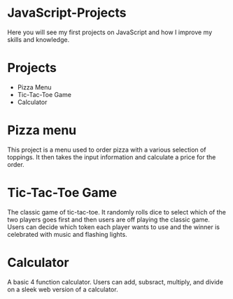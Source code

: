 # JavaScript-Projects
Here you will see my first projects on JavaScript and how I improve my skills and knowledge.

# Projects
- Pizza Menu
- Tic-Tac-Toe Game
- Calculator
  
# Pizza menu

This project is a menu used to order pizza with a various selection of toppings. It then takes the input information and calculate a price for the order.


# Tic-Tac-Toe Game

The classic game of tic-tac-toe. It randomly rolls dice to select which of the two players goes first and then users are off playing the classic game. Users can decide which token each player wants to use and the winner is celebrated with music and flashing lights.

# Calculator

A basic 4 function calculator. Users can add, subsract, multiply, and divide on a sleek web version of a calculator.
